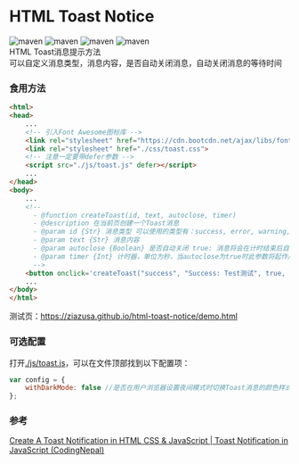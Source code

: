 # HTML Toast Notice
![maven](https://img.shields.io/badge/HTML-red)
![maven](https://img.shields.io/badge/JavaScript-yellow)
![maven](https://img.shields.io/badge/CSS-blue)
![maven](https://img.shields.io/badge/Toast-green)<br>
HTML Toast消息提示方法<br>
可以自定义消息类型，消息内容，是否自动关闭消息，自动关闭消息的等待时间<br>
### 食用方法
```HTML
<html>
<head>
    ...
    <!-- 引入Font Awesome图标库 -->
    <link rel="stylesheet" href="https://cdn.bootcdn.net/ajax/libs/font-awesome/6.2.1/css/all.min.css">
    <link rel="stylesheet" href="./css/toast.css">
    <!-- 注意一定要带defer参数 -->
    <script src="./js/toast.js" defer></script>
    ...
</head>
<body>
    ...
    <!--
      - @function createToast(id, text, autoclose, timer)
      - @description 在当前页创建一个Toast消息
      - @param id {Str} 消息类型 可以使用的类型有：success, error, warning, info
      - @param text {Str} 消息内容
      - @param autoclose {Boolean} 是否自动关闭 true: 消息将会在计时结束后自动关闭  false: 消息将会一直显示直至用户手动关闭 此参数默认为false
      - @param timer {Int} 计时器，单位为秒，当autoclose为true时此参数将起作用 此参数默认为5秒
      -->
    <button onclick='createToast("success", "Success: Test测试", true, 5)'>创建消息</button>
    ...
</body>
</html>
```
测试页：https://ziazusa.github.io/html-toast-notice/demo.html<br>
### 可选配置
打开[./js/toast.js](https://github.com/ZiAzusa/html-toast-notice/blob/main/js/toast.js)，可以在文件顶部找到以下配置项：
```JavaScript
var config = {
    withDarkMode: false //是否在用户浏览器设置夜间模式时切换Toast消息的颜色样式，true: 切换(黑底白字) false: 不切换
};
```
### 参考
[Create A Toast Notification in HTML CSS & JavaScript | Toast Notification in JavaScript (CodingNepal)](https://www.youtube.com/watch?v=BaakzvsR4UU)
